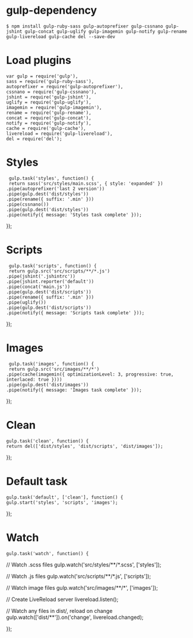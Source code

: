 

# gulp-dependency
 
    $ npm install gulp-ruby-sass gulp-autoprefixer gulp-cssnano gulp-jshint gulp-concat gulp-uglify gulp-imagemin gulp-notify gulp-rename gulp-livereload gulp-cache del --save-dev
 

# Load plugins
    var gulp = require('gulp'),
    sass = require('gulp-ruby-sass'),
    autoprefixer = require('gulp-autoprefixer'),
    cssnano = require('gulp-cssnano'),
    jshint = require('gulp-jshint'),
    uglify = require('gulp-uglify'),
    imagemin = require('gulp-imagemin'),
    rename = require('gulp-rename'),
    concat = require('gulp-concat'),
    notify = require('gulp-notify'),
    cache = require('gulp-cache'),
    livereload = require('gulp-livereload'),
    del = require('del');

# Styles
     gulp.task('styles', function() {
     return sass('src/styles/main.scss', { style: 'expanded' })
    .pipe(autoprefixer('last 2 version'))
    .pipe(gulp.dest('dist/styles'))
    .pipe(rename({ suffix: '.min' }))
    .pipe(cssnano())
    .pipe(gulp.dest('dist/styles'))
    .pipe(notify({ message: 'Styles task complete' }));
});

# Scripts
     gulp.task('scripts', function() {
     return gulp.src('src/scripts/**/*.js')
    .pipe(jshint('.jshintrc'))
    .pipe(jshint.reporter('default'))
    .pipe(concat('main.js'))
    .pipe(gulp.dest('dist/scripts'))
    .pipe(rename({ suffix: '.min' }))
    .pipe(uglify())
    .pipe(gulp.dest('dist/scripts'))
    .pipe(notify({ message: 'Scripts task complete' }));
});

# Images
     gulp.task('images', function() {
     return gulp.src('src/images/**/*')
    .pipe(cache(imagemin({ optimizationLevel: 3, progressive: true, interlaced: true })))
    .pipe(gulp.dest('dist/images'))
    .pipe(notify({ message: 'Images task complete' }));
});

# Clean
    gulp.task('clean', function() {
    return del(['dist/styles', 'dist/scripts', 'dist/images']);
});

# Default task
    gulp.task('default', ['clean'], function() {
    gulp.start('styles', 'scripts', 'images');
});

# Watch
    gulp.task('watch', function() {

   // Watch .scss files
     gulp.watch('src/styles/**/*.scss', ['styles']);

  // Watch .js files
      gulp.watch('src/scripts/**/*.js', ['scripts']);

  // Watch image files
      gulp.watch('src/images/**/*', ['images']);

  // Create LiveReload server
      livereload.listen();

  // Watch any files in dist/, reload on change
      gulp.watch(['dist/**']).on('change', livereload.changed);

});
